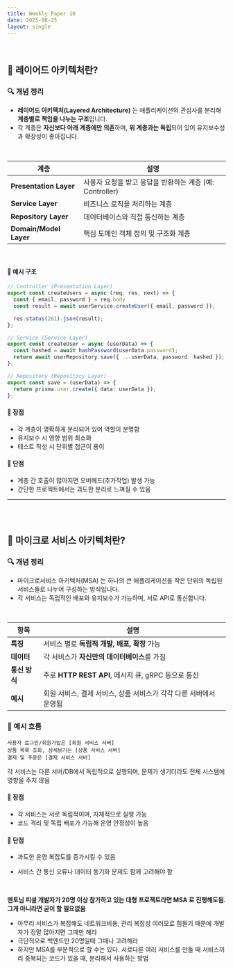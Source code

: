 ```yaml
---
title: Weekly Paper 10  
date: 2025-08-25  
layout: single  
---
```


<br>

## 📌 레이어드 아키텍처란?

### 🔍 개념 정리
* **레이어드 아키텍처(Layered Architecture)** 는 애플리케이션의 관심사를 분리해 **계층별로 책임을 나누는 구조**입니다.
* 각 계층은 **자신보다 아래 계층에만 의존**하며, **위 계층과는 독립**되어 있어 유지보수성과 확장성이 좋아집니다.

<br>

| 계층        | 설명 |
|------------|------|
| **Presentation Layer** | 사용자 요청을 받고 응답을 반환하는 계층 (예: Controller) |
| **Service Layer**       | 비즈니스 로직을 처리하는 계층 |
| **Repository Layer**    | 데이터베이스와 직접 통신하는 계층 |
| **Domain/Model Layer**  | 핵심 도메인 객체 정의 및 구조화 계층 |

<br>

#### 📍 예시 구조

```ts
// Controller (Presentation Layer)
export const createUsers = async (req, res, next) => {
  const { email, password } = req.body
  const result = await userService.createUser({ email, password });

  res.status(201).json(result);
};

// Service (Service Layer)
export const createUser = async (userData) => {
  const hashed = await hashPassword(userData.password);
  return await userRepository.save({ ...userData, password: hashed });
};

// Repository (Repository Layer)
export const save = (userData) => {
  return prisma.user.create({ data: userData });
};
```

#### 📍 장점
 - 각 계층이 명확하게 분리되어 있어 역할이 분명함
 - 유지보수 시 영향 범위 최소화
 - 테스트 작성 시 단위별 접근이 용이

#### 📍 단점
 - 계층 간 호출이 많아지면 오버헤드(추가작업) 발생 가능
 - 간단한 프로젝트에서는 과도한 분리로 느껴질 수 있음

---

<br><br>

## 📌 마이크로 서비스 아키텍처란?

### 🔍 개념 정리

* 마이크로서비스 아키텍처(MSA) 는 하나의 큰 애플리케이션을 작은 단위의 독립된 서비스들로 나누어 구성하는 방식입니다.
* 각 서비스는 독립적인 배포와 유지보수가 가능하며, 서로 API로 통신합니다.

<br>

| 항목        | 설명                                       |
| --------- | ---------------------------------------- |
| **특징**    | 서비스 별로 **독립적 개발, 배포, 확장** 가능             |
| **데이터**   | 각 서비스가 **자신만의 데이터베이스**를 가짐               |
| **통신 방식** | 주로 **HTTP REST API**, 메시지 큐, gRPC 등으로 통신 |
| **예시**    | 회원 서비스, 결제 서비스, 상품 서비스가 각각 다른 서버에서 운영됨   |

### 📍 예시 흐름

```text
사용자 로그인/회원가입은 [회원 서비스 서버]
상품 목록 조회, 상세보기는 [상품 서비스 서버]
결제 및 주문은 [결제 서비스 서버]
```
각 서비스는 다른 서버/DB에서 독립적으로 실행되며,
문제가 생기더라도 전체 시스템에 영향을 주지 않음

#### 📍 장점
- 각 서비스는 서로 독립적이며, 자체적으로 실행 가능
- 코드 격리 및 독립 배포가 가능해 운영 안정성이 높음

#### 📍 단점
- 과도한 운영 복잡도를 증가시킬 수 있음
- 서비스 간 통신 오류나 데이터 동기화 문제도 함께 고려해야 함

  <br>

**멘토님 피셜 개발자가 20명 이상 참가하고 있는 대형 프로젝트라면 MSA 로 진행해도됨. 그게 아니라면 굳이 할 필요없음**
- 아무리 서비스가 복잡해도 네트워크비용, 관리 복잡성 여러모로 힘들기 때문에 개발자가 정말 많아지면 그때만 해라
- 극단적으로 백엔드만 20명일때 그때나 고려해라
- 하지만 MSA를 부분적으로 할 수는 있다. 서로다른 여러 서비스를 만들 때 서비스끼리 중복되는 코드가 있을 때, 분리해서 사용하는 방법
